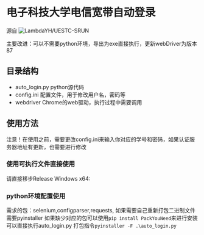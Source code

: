 # 电子科技大学电信宽带自动登录

源自 ![LambdaYH/UESTC-SRUN](https://github.com/LambdaYH/UESTC-SRUN)

主要改进：可以不需要python环境，导出为exe直接执行，更新webDriver为版本87

## 目录结构
- auto_login.py     python源代码
- config.ini        配置文件，用于修改用户名，密码等
- webdriver         Chrome的web驱动，执行过程中需要调用

## 使用方法
注意！在使用之前，需要更改config.ini来输入你对应的学号和密码，如果认证服务器地址有更新，也需要进行修改
### 使用可执行文件直接使用
请直接移步Release
Windows x64:

### python环境配置使用
需求的包：selenium,configparser,requests,   如果需要自己重新打包二进制文件需要pyinstaller
如果缺少对应的包可以使用```pip install PackYouNeed```来进行安装
可以直接执行auto_login.py
打包指令```pyinstaller -F .\auto_login.py```